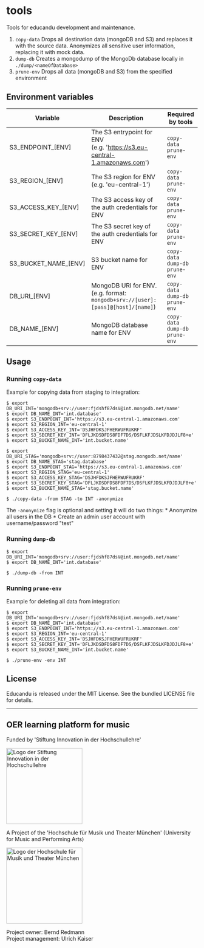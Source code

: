 # tools

Tools for educandu development and maintenance.

1. `copy-data`
  Drops all destination data (mongoDB and S3) and replaces it with the source data.
  Anonymizes all sensitive user information, replacing it with mock data.
2. `dump-db`
  Creates a mongodump of the MongoDb database locally in `./dump/<nameOfDatabase>`
3. `prune-env`
  Drops all data (mongoDB and S3) from the specified environment

## Environment variables

| Variable | Description | Required by tools |
| --- | --- | --- |
| S3_ENDPOINT_[ENV] | The S3 entrypoint for ENV <br />(e.g. 'https://s3.eu-central-1.amazonaws.com') | `copy-data`<br />`prune-env` |
| S3_REGION_[ENV] | The S3 region for ENV  <br />(e.g. 'eu-central-1') | `copy-data`<br />`prune-env` |
| S3_ACCESS_KEY_[ENV] | The S3 access key of the auth credentials for ENV | `copy-data`<br />`prune-env` |
| S3_SECRET_KEY_[ENV] | The S3 secret key of the auth credentials for ENV | `copy-data`<br />`prune-env` |
| S3_BUCKET_NAME_[ENV] | S3 bucket name for ENV | `copy-data`<br />`dump-db`<br />`prune-env` |
| DB_URI_[ENV] | MongoDB URI for ENV.  <br />(e.g. format: `mongodb+srv://[user]:[pass]@[host]/[name]`) | `copy-data`<br />`dump-db`<br />`prune-env` |
| DB_NAME_[ENV] | MongoDB database name for ENV | `copy-data`<br />`dump-db`<br />`prune-env` |

## Usage
### Running `copy-data`

Example for copying data from staging to integration:

```
$ export DB_URI_INT='mongodb+srv://user:fjdshf87dsV@int.mongodb.net/name'
$ export DB_NAME_INT='int.database'
$ export S3_ENDPOINT_INT='https://s3.eu-central-1.amazonaws.com'
$ export S3_REGION_INT='eu-central-1'
$ export S3_ACCESS_KEY_INT='DSJHFDKSJFHERWUFRUKRF'
$ export S3_SECRET_KEY_INT='DFLJKDSDFDS8FDF7DS/DSFLKFJDSLKFDJDJLF8+e'
$ export S3_BUCKET_NAME_INT='int.bucket.name'

$ export DB_URI_STAG='mongodb+srv://user:8798437432@stag.mongodb.net/name'
$ export DB_NAME_STAG='stag.database'
$ export S3_ENDPOINT_STAG='https://s3.eu-central-1.amazonaws.com'
$ export S3_REGION_STAG='eu-central-1'
$ export S3_ACCESS_KEY_STAG='DSJHFDKSJFHERWUFRUKRF'
$ export S3_SECRET_KEY_STAG='DFLJKDSDFDS8FDF7DS/DSFLKFJDSLKFDJDJLF8+e'
$ export S3_BUCKET_NAME_STAG='stag.bucket.name'
```

`$ ./copy-data -from STAG -to INT -anonymize`

The `-anonymize` flag is optional and setting it will do two things:
    * Anonymize all users in the DB
    * Create an admin user account with username/password "test"

### Running `dump-db`

```
$ export DB_URI_INT='mongodb+srv://user:fjdshf87dsV@int.mongodb.net/name'
$ export DB_NAME_INT='int.database'
```

`$ ./dump-db -from INT`

### Running `prune-env`

Example for deleting all data from integration:

```
$ export DB_URI_INT='mongodb+srv://user:fjdshf87dsV@int.mongodb.net/name'
$ export DB_NAME_INT='int.database'
$ export S3_ENDPOINT_INT='https://s3.eu-central-1.amazonaws.com'
$ export S3_REGION_INT='eu-central-1'
$ export S3_ACCESS_KEY_INT='DSJHFDKSJFHERWUFRUKRF'
$ export S3_SECRET_KEY_INT='DFLJKDSDFDS8FDF7DS/DSFLKFJDSLKFDJDJLF8+e'
$ export S3_BUCKET_NAME_INT='int.bucket.name'
```

`$ ./prune-env -env INT`

## License

Educandu is released under the MIT License. See the bundled LICENSE file for details.

---

## OER learning platform for music

Funded by 'Stiftung Innovation in der Hochschullehre'

<img src="https://stiftung-hochschullehre.de/wp-content/uploads/2020/07/logo_stiftung_hochschullehre_screenshot.jpg)" alt="Logo der Stiftung Innovation in der Hochschullehre" width="200"/>

A Project of the 'Hochschule für Musik und Theater München' (University for Music and Performing Arts)

<img src="https://upload.wikimedia.org/wikipedia/commons/d/d8/Logo_Hochschule_f%C3%BCr_Musik_und_Theater_M%C3%BCnchen_.png" alt="Logo der Hochschule für Musik und Theater München" width="200"/>

Project owner: Bernd Redmann\
Project management: Ulrich Kaiser
